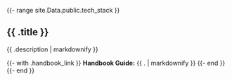 {{- range site.Data.public.tech_stack }}
## {{ .title }}

{{ .description  | markdownify }}

{{- with .handbook_link }}
**Handbook Guide:** {{ . | markdownify }}
{{- end }}
{{- end }}
